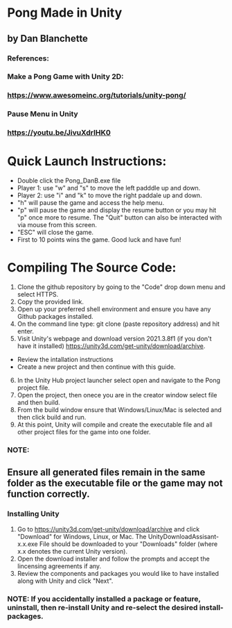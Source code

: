 # Pong Made in Unity 
## by Dan Blanchette

### References:
### Make a Pong Game with Unity 2D:
### https://www.awesomeinc.org/tutorials/unity-pong/
### Pause Menu in Unity
### https://youtu.be/JivuXdrIHK0


# Quick Launch Instructions:
- Double click the Pong_DanB.exe file
- Player 1: use "w" and "s" to move the left padddle up and down.
- Player 2: use "i" and "k" to move the right paddale up and down.
- "h" will pause the game and access the help menu.
- "p" will pause the game and display the resume button or you may hit "p" once more to resume. 
The "Quit" button can also be interacted with via mouse from this screen.
- "ESC" will close the game.
- First to 10 points wins the game. Good luck and have fun!

# Compiling The Source Code:
1) Clone the github repository by going to the "Code" drop down menu and select HTTPS.
2) Copy the provided link.
3) Open up your preferred shell environment and ensure you have any Github packages installed.
4) On the command line type: git clone (paste repository address) and hit enter.
5) Visit Unity's webpage and download version 2021.3.8f1 (if you don't have it installed) https://unity3d.com/get-unity/download/archive.
- Review the intallation instructions
- Create a new project and then continue with this guide.
6) In the Unity Hub project launcher select open and navigate to the Pong project file.
7) Open the project, then onece you are in the creator window select file and then build.
8) From the build window ensure that Windows/Linux/Mac is selected and then click build and run.
9) At this point, Unity will compile and create the executable file and all other project files for the game into one folder.
### NOTE:
## Ensure all generated files remain in the same folder as the executable file or the game may not function correctly.
  
### Installing Unity
1) Go to https://unity3d.com/get-unity/download/archive and click "Download" for Windows, Linux, or Mac.
  The UnityDownloadAssisant-x.x.exe File should be downloaded to your "Downloads" folder (where x.x denotes the current Unity version).
2) Open the download installer and follow the prompts and accept the lincensing agreements if any.
4) Review the components and packages you would like to have installed along with Unity and click "Next".
### NOTE: If you accidentally installed a package or feature, uninstall, then re-install Unity and re-select the desired install-packages.
  
  
